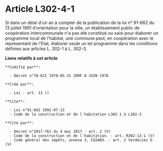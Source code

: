 # Article L302-4-1

Si dans un délai d'un an à compter de la publication de la loi n° 91-662 du 13 juillet 1991 d'orientation pour la ville, un
établissement public de coopération intercommunale n'a pas été constitué ou saisi pour élaborer un programme local de
l'habitat, une commune peut, en coopération avec le représentant de l'Etat, élaborer seule un tel programme dans les
conditions définies aux articles L. 302-1 à L. 302-3.

**Liens relatifs à cet article**

	**Codifié par**:

	  - Décret n°78-621 1978-05-31 JORF 8 JUIN 1978

	**Créé par**:

	  - Loi - art. 13 ()

	**Cite**:

	  - Loi n°91-662 1991-07-13
	  - Code de la construction et de l'habitation L302-1 à L302-3

	**Cité par**:

	  - Décret n°2017-761 du 4 mai 2017 - art. 2 (V)
	  - Code de la construction et de l'habitation. - art. R302-13-1 (V)
	  - Code général des impôts, annexe 3, CGIAN3. - art. 2 terdecies D (V)

